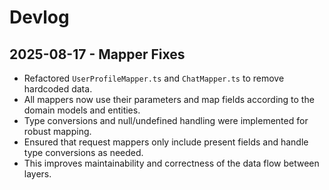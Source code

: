 # Devlog

## 2025-08-17 - Mapper Fixes

- Refactored `UserProfileMapper.ts` and `ChatMapper.ts` to remove hardcoded data.
- All mappers now use their parameters and map fields according to the domain models and entities.
- Type conversions and null/undefined handling were implemented for robust mapping.
- Ensured that request mappers only include present fields and handle type conversions as needed.
- This improves maintainability and correctness of the data flow between layers.
